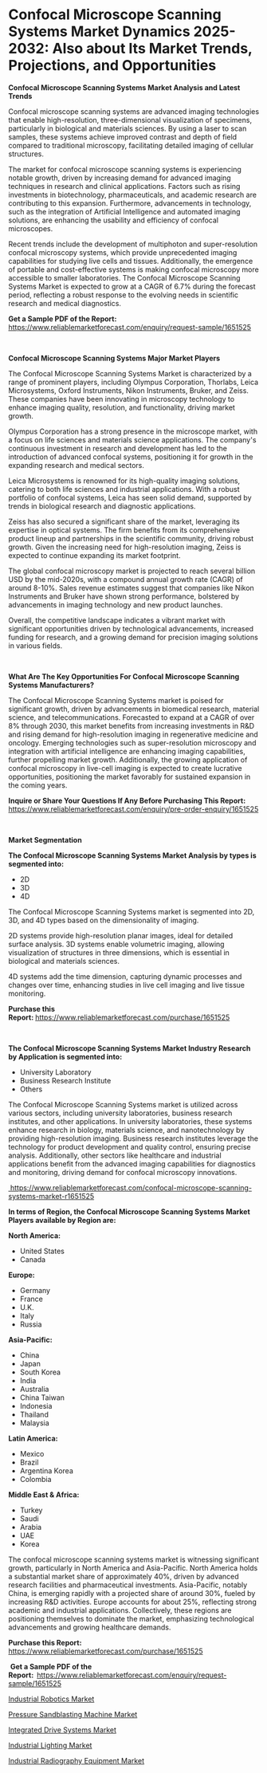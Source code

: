 <p><h1>Confocal Microscope Scanning Systems Market Dynamics 2025-2032: Also about Its Market Trends, Projections, and Opportunities</h1></p><p><strong>Confocal Microscope Scanning Systems Market Analysis and Latest Trends</strong></p>
<p><p>Confocal microscope scanning systems are advanced imaging technologies that enable high-resolution, three-dimensional visualization of specimens, particularly in biological and materials sciences. By using a laser to scan samples, these systems achieve improved contrast and depth of field compared to traditional microscopy, facilitating detailed imaging of cellular structures.</p><p>The market for confocal microscope scanning systems is experiencing notable growth, driven by increasing demand for advanced imaging techniques in research and clinical applications. Factors such as rising investments in biotechnology, pharmaceuticals, and academic research are contributing to this expansion. Furthermore, advancements in technology, such as the integration of Artificial Intelligence and automated imaging solutions, are enhancing the usability and efficiency of confocal microscopes.</p><p>Recent trends include the development of multiphoton and super-resolution confocal microscopy systems, which provide unprecedented imaging capabilities for studying live cells and tissues. Additionally, the emergence of portable and cost-effective systems is making confocal microscopy more accessible to smaller laboratories. The Confocal Microscope Scanning Systems Market is expected to grow at a CAGR of 6.7% during the forecast period, reflecting a robust response to the evolving needs in scientific research and medical diagnostics.</p></p>
<p><strong>Get a Sample PDF of the Report:&nbsp;</strong> <a href="https://www.reliablemarketforecast.com/enquiry/request-sample/1651525?utm_campaign=3446&utm_medium=2&utm_source=Github&utm_content=ia&utm_term=23032025&utm_id=confocal-microscope-scanning-systems">https://www.reliablemarketforecast.com/enquiry/request-sample/1651525</a></p>
<p>&nbsp;</p>
<p><strong>Confocal Microscope Scanning Systems Major Market Players</strong></p>
<p><p>The Confocal Microscope Scanning Systems Market is characterized by a range of prominent players, including Olympus Corporation, Thorlabs, Leica Microsystems, Oxford Instruments, Nikon Instruments, Bruker, and Zeiss. These companies have been innovating in microscopy technology to enhance imaging quality, resolution, and functionality, driving market growth.</p><p>Olympus Corporation has a strong presence in the microscope market, with a focus on life sciences and materials science applications. The company's continuous investment in research and development has led to the introduction of advanced confocal systems, positioning it for growth in the expanding research and medical sectors.</p><p>Leica Microsystems is renowned for its high-quality imaging solutions, catering to both life sciences and industrial applications. With a robust portfolio of confocal systems, Leica has seen solid demand, supported by trends in biological research and diagnostic applications.</p><p>Zeiss has also secured a significant share of the market, leveraging its expertise in optical systems. The firm benefits from its comprehensive product lineup and partnerships in the scientific community, driving robust growth. Given the increasing need for high-resolution imaging, Zeiss is expected to continue expanding its market footprint.</p><p>The global confocal microscopy market is projected to reach several billion USD by the mid-2020s, with a compound annual growth rate (CAGR) of around 8-10%. Sales revenue estimates suggest that companies like Nikon Instruments and Bruker have shown strong performance, bolstered by advancements in imaging technology and new product launches.</p><p>Overall, the competitive landscape indicates a vibrant market with significant opportunities driven by technological advancements, increased funding for research, and a growing demand for precision imaging solutions in various fields.</p></p>
<p>&nbsp;</p>
<p><strong>What Are The Key Opportunities For Confocal Microscope Scanning Systems Manufacturers?</strong></p>
<p><p>The Confocal Microscope Scanning Systems market is poised for significant growth, driven by advancements in biomedical research, material science, and telecommunications. Forecasted to expand at a CAGR of over 8% through 2030, this market benefits from increasing investments in R&D and rising demand for high-resolution imaging in regenerative medicine and oncology. Emerging technologies such as super-resolution microscopy and integration with artificial intelligence are enhancing imaging capabilities, further propelling market growth. Additionally, the growing application of confocal microscopy in live-cell imaging is expected to create lucrative opportunities, positioning the market favorably for sustained expansion in the coming years.</p></p>
<p><strong>Inquire or Share Your Questions If Any Before Purchasing This Report:</strong> <a href="https://www.reliablemarketforecast.com/enquiry/pre-order-enquiry/1651525?utm_campaign=3446&utm_medium=2&utm_source=Github&utm_content=ia&utm_term=23032025&utm_id=confocal-microscope-scanning-systems">https://www.reliablemarketforecast.com/enquiry/pre-order-enquiry/1651525</a></p>
<p>&nbsp;</p>
<p><strong>Market Segmentation</strong></p>
<p><strong>The Confocal Microscope Scanning Systems Market Analysis by types is segmented into:</strong></p>
<p><ul><li>2D</li><li>3D</li><li>4D</li></ul></p>
<p><p>The Confocal Microscope Scanning Systems market is segmented into 2D, 3D, and 4D types based on the dimensionality of imaging. </p><p>2D systems provide high-resolution planar images, ideal for detailed surface analysis. 3D systems enable volumetric imaging, allowing visualization of structures in three dimensions, which is essential in biological and materials sciences. </p><p>4D systems add the time dimension, capturing dynamic processes and changes over time, enhancing studies in live cell imaging and live tissue monitoring.</p></p>
<p><strong>Purchase this Report:&nbsp;</strong><a href="https://www.reliablemarketforecast.com/purchase/1651525?utm_campaign=3446&utm_medium=2&utm_source=Github&utm_content=ia&utm_term=23032025&utm_id=confocal-microscope-scanning-systems">https://www.reliablemarketforecast.com/purchase/1651525</a></p>
<p>&nbsp;</p>
<p><strong>The Confocal Microscope Scanning Systems Market Industry Research by Application is segmented into:</strong></p>
<p><ul><li>University Laboratory</li><li>Business Research Institute</li><li>Others</li></ul></p>
<p><p>The Confocal Microscope Scanning Systems market is utilized across various sectors, including university laboratories, business research institutes, and other applications. In university laboratories, these systems enhance research in biology, materials science, and nanotechnology by providing high-resolution imaging. Business research institutes leverage the technology for product development and quality control, ensuring precise analysis. Additionally, other sectors like healthcare and industrial applications benefit from the advanced imaging capabilities for diagnostics and monitoring, driving demand for confocal microscopy innovations.</p></p>
<p><a href="https://www.reliablemarketforecast.com/confocal-microscope-scanning-systems-market-r1651525?utm_campaign=3446&utm_medium=2&utm_source=Github&utm_content=ia&utm_term=23032025&utm_id=confocal-microscope-scanning-systems">&nbsp;https://www.reliablemarketforecast.com/confocal-microscope-scanning-systems-market-r1651525</a></p>
<p><strong>In terms of Region, the Confocal Microscope Scanning Systems Market Players available by Region are:</strong></p>
<p>
    <p> <strong> North America: </strong>
        <ul>
            <li>United States</li>
            <li>Canada</li>
        </ul>
        </p> 
    <p> <strong> Europe: </strong>
        <ul>
            <li>Germany</li>
            <li>France</li>
            <li>U.K.</li>
            <li>Italy</li>
            <li>Russia</li>
        </ul>
        </p> 
    <p> <strong> Asia-Pacific: </strong>
        <ul>
            <li>China</li>
            <li>Japan</li>
            <li>South Korea</li>
            <li>India</li>
            <li>Australia</li>
            <li>China Taiwan</li>
            <li>Indonesia</li>
            <li>Thailand</li>
            <li>Malaysia</li>
        </ul>
        </p> 
    <p> <strong> Latin America: </strong>
        <ul>
            <li>Mexico</li>
            <li>Brazil</li>
            <li>Argentina Korea</li>
            <li>Colombia</li>
        </ul>
        </p> 
    <p> <strong> Middle East & Africa: </strong>
        <ul>
            <li>Turkey</li>
            <li>Saudi</li>
            <li>Arabia</li>
            <li>UAE</li>
            <li>Korea</li>
        </ul>
    </p>
    </p>
<p><p>The confocal microscope scanning systems market is witnessing significant growth, particularly in North America and Asia-Pacific. North America holds a substantial market share of approximately 40%, driven by advanced research facilities and pharmaceutical investments. Asia-Pacific, notably China, is emerging rapidly with a projected share of around 30%, fueled by increasing R&D activities. Europe accounts for about 25%, reflecting strong academic and industrial applications. Collectively, these regions are positioning themselves to dominate the market, emphasizing technological advancements and growing healthcare demands.</p></p>
<p><strong>Purchase this Report: </strong><a href="https://www.reliablemarketforecast.com/purchase/1651525?utm_campaign=3446&utm_medium=2&utm_source=Github&utm_content=ia&utm_term=23032025&utm_id=confocal-microscope-scanning-systems">https://www.reliablemarketforecast.com/purchase/1651525</a></p>
<p>&nbsp;<strong>Get a Sample PDF of the Report:&nbsp;&nbsp;</strong><a href="https://www.reliablemarketforecast.com/enquiry/request-sample/1651525?utm_campaign=3446&utm_medium=2&utm_source=Github&utm_content=ia&utm_term=23032025&utm_id=confocal-microscope-scanning-systems">https://www.reliablemarketforecast.com/enquiry/request-sample/1651525</a></p>
<p><strong></strong></p>
<p><p><a href="https://www.linkedin.com/pulse/industrial-robotics-market-size-set-grow-rapidly-over-forecast-eae6c?utm_campaign=3446&utm_medium=2&utm_source=Github&utm_content=ia&utm_term=23032025&utm_id=confocal-microscope-scanning-systems">Industrial Robotics Market</a></p><p><a href="https://www.linkedin.com/pulse/pressure-sandblasting-machine-market-trends-focusing-insight-dy4cc?utm_campaign=3446&utm_medium=2&utm_source=Github&utm_content=ia&utm_term=23032025&utm_id=confocal-microscope-scanning-systems">Pressure Sandblasting Machine Market</a></p><p><a href="https://www.linkedin.com/pulse/market-analysis-forintegrated-drive-systems-marketwith-vmpyc?utm_campaign=3446&utm_medium=2&utm_source=Github&utm_content=ia&utm_term=23032025&utm_id=confocal-microscope-scanning-systems">Integrated Drive Systems Market</a></p><p><a href="https://www.linkedin.com/pulse/determining-industrial-lightingmarket-size-trends-projected-cpn3c?utm_campaign=3446&utm_medium=2&utm_source=Github&utm_content=ia&utm_term=23032025&utm_id=confocal-microscope-scanning-systems">Industrial Lighting Market</a></p><p><a href="https://www.linkedin.com/pulse/consistent-increase-industrial-radiography-equipment-ims0c?utm_campaign=3446&utm_medium=2&utm_source=Github&utm_content=ia&utm_term=23032025&utm_id=confocal-microscope-scanning-systems">Industrial Radiography Equipment Market</a></p></p>